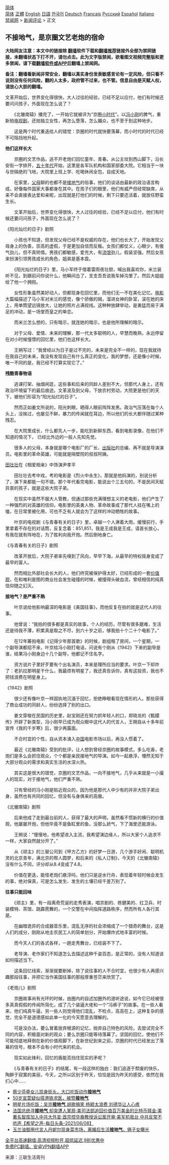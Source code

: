  <!-- 面包屑导航 --> <div class="breadcrumb"><!-- GTranslate: https://gtranslate.io/ -->  <div class="switcher notranslate">  <div class="selected">  <a href="#" onclick="return false;"> 简体</a>  </div>  <div class="option">  <a href="https://www.bannedbook.org" onclick="doGTranslate('zh-CN|zh-CN');jQuery('div.switcher div.selected a').html(jQuery(this).html());return false;" title="简体中文" class="nturl selected"> 简体</a>  <a href="https://www.bannedbook.org/zh-tw/" onclick="doGTranslate('zh-CN|zh-TW');jQuery('div.switcher div.selected a').html(jQuery(this).html());return false;" title="繁體中文" class="nturl"> 正體</a>  <a href="https://www.bannedbook.org/en/" onclick="doGTranslate('zh-CN|en');jQuery('div.switcher div.selected a').html(jQuery(this).html());return false;" title="English" class="nturl"> English</a>  <a href="https://www.bannedbook.org/ja/" onclick="doGTranslate('zh-CN|ja');jQuery('div.switcher div.selected a').html(jQuery(this).html());return false;" title="日本語" class="nturl"> 日語</a>  <a href="https://www.bannedbook.org/ko/" onclick="doGTranslate('zh-CN|ko');jQuery('div.switcher div.selected a').html(jQuery(this).html());return false;" title="한국어" class="nturl"> 한국어</a>  <a href="https://www.bannedbook.org/de/" onclick="doGTranslate('zh-CN|de');jQuery('div.switcher div.selected a').html(jQuery(this).html());return false;" title="Deutsch" class="nturl"> Deutsch</a>  <a href="https://www.bannedbook.org/fr/" onclick="doGTranslate('zh-CN|fr');jQuery('div.switcher div.selected a').html(jQuery(this).html());return false;" title="Français" class="nturl"> Français</a>  <a href="https://www.bannedbook.org/ru/" onclick="doGTranslate('zh-CN|ru');jQuery('div.switcher div.selected a').html(jQuery(this).html());return false;" title="Русский" class="nturl"> Русский</a>  <a href="https://www.bannedbook.org/es/" onclick="doGTranslate('zh-CN|es');jQuery('div.switcher div.selected a').html(jQuery(this).html());return false;" title="Español" class="nturl"> Español</a>  <a href="https://www.bannedbook.org/it/" onclick="doGTranslate('zh-CN|it');jQuery('div.switcher div.selected a').html(jQuery(this).html());return false;" title="Italiano" class="nturl"> Italiano</a>  </div>  </div>      <div class='breadcrumb-sub'><!-- Breadcrumb NavXT 6.3.0 --> <a href="https://www.bannedbook.org/" class="home">禁闻网</a> &gt; <a href="https://www.bannedbook.org/bnews/comments/" class="category">新闻评论</a> &gt; 正文</div></div><h2>不接地气，是京圈文艺老炮的宿命</h2> <p class="notice"><b>大陆网友注意：本文中的链接除 <a href="https://github.com/bannedbook/fanqiang" >翻墙</a>软件下载和<a href="https://github.com/killgcd/justmysocks/blob/master/README.md">翻墙推荐</a>链接外全部为禁网链接，未翻墙状态下打不开，请勿点击。此为文字版禁闻，欲看图文视频完整版和更多禁闻，请下载<a href="https://github.com/bannedbook/fanqiang">翻墙软件或APP</a>后翻墙上禁闻网。</p><p>备注：翻墙看新闻非常安全，翻墙以真实身份发表敏感言论有一定风险，但只看不说则没有任何风险，翻的人太多，政府管不过来，也不管。信息自由是天赋人权，请放心大胆的翻墙。</b></p>  <div class="entry"> <p id="summary">文革开始后，世界变化得很快，大人过往的经验，已经不足以应付，他们有时候还要问问孩子，外面现在怎么说了？</p> <p>　　《北辙南辕》播完了，一开始它就被评为“京圈<a href="https://www.bannedbook.org/bnews/tag/%E5%B0%8F%E6%97%B6%E4%BB%A3/" class="st_tag internal_tag" rel="tag" title="标签 小时代 下的日志">小时代</a>”。以<a href="https://www.bannedbook.org/bnews/tag/%e5%86%af%e5%b0%8f%e5%88%9a/" class="st_tag internal_tag" rel="tag" title="标签 冯小刚 下的日志">冯小刚</a>的脾气，重新拍<a href="https://www.bannedbook.org/bnews/tag/%E7%94%B5%E8%A7%86%E5%89%A7/" class="st_tag internal_tag" rel="tag" title="标签 电视剧 下的日志">电视剧</a>，还拍独立女性，再怎么堕落，怎么媚众，也不至于到这种地步。</p> <p>　　这是两个时代重迭给人的错觉：京圈的时代就快要落幕，而小时代的时代已经不可阻挡地升起。</p> <p><strong>他们这样长大</strong></p> <p>　　京圈的文艺作品，逃不开老炮们回忆童年、青春。从公主坟到西山脚下，沿长安街一字排开，<span class='wp_keywordlink'><a href="https://www.bannedbook.org/forum2/topic1267.html" title="《五十年代底尘埃》" target="_blank">五十年代</a></span>开始，这里是各军队机构和国家部委大院。它相当于一块与世隔绝的飞地，大院里上班上学、吃喝休闲全包，自成天地。</p> <p>　　在家里，<a href="https://www.bannedbook.org/bnews/tag/%e7%88%b6%e6%af%8d/" class="st_tag internal_tag" rel="tag" title="标签 父母 下的日志">父母</a>聊的也都不是<a href="https://www.bannedbook.org/bnews/tag/%E6%8E%A5%E5%9C%B0%E6%B0%94/" class="st_tag internal_tag" rel="tag" title="标签 接地气 下的日志">接地气</a>的俗事，他们的谈话由最新的政治语言构成，好像每件国家大事都身在其中。在孩子们的眼里，他们有威严但经常缺席，从来不会直接表达爱和亲昵，出现就是打他们的时候，剩下只要还活着，就放任野蛮生长。</p> <p>　　文革开始后，世界变化得很快，大人过往的经验，已经不足以应付，他们有时候还要问问孩子，外面现在怎么说了？</p> <p>《阳光灿烂的日子》剧照</p> <p>　　小孩也不知道，但发现父母已经不是权威的存在，他们也长大了，开始发现父母身上的伪善，崇高的虚假，于是更加自信而反叛。女孩们都仗义，心眼少，有傲气劲儿，但不真矫情。男孩们都敏感，爱充大，有<span class='wp_keywordlink'><a href="https://www.bannedbook.org/forum11/topic282.html" title="禁片：评中国共产党的流氓本性" target="_blank">流氓</a></span>劲儿，假装坚强。然后女孩来扮演引领男孩成长的角色，姐弟是基本盘。</p> <p>　　《阳光灿烂的日子》里，马小军终于借着雷雨夜壮胆，喊出我喜欢你，米兰装听不见，到跟前问你说什么，他瞬间怂了，支支吾吾说我车掉沟里了。然后大姐姐给了他一个拥抱。</p> <p>　　女性形象虽然美好动人，但都现身在回忆里，而他们无一不在美化记忆。<a href="https://www.bannedbook.org/bnews/tag/%e7%94%b5%e5%bd%b1/" class="st_tag internal_tag" rel="tag" title="标签 电影 下的日志">电影</a>大篇幅描述了马小军对米兰的感觉，像个骄傲的贼，溜进女神的卧室，滚在她的床上，用单筒望远镜放大，让她的照片占满视线。这种种放肆举动，是勇猛而易于满足的冲动，是一场堂而皇之的单恋。</p> <p>　　而米兰怎么想的，只有暗示，就连她的暗示，也是他所理解的暗示。</p> <p>　　对于父母、爱情、未来的理解，那一代太多聪明的人，早慧而晚熟，永远停留在对小时候憧憬的回忆里，他们也这样长大。</p> <p>　　王朔写过：“我曾经以为日子是过不完的，未来是完全不一样的，现在我就待在我自己的未来，我没有发现自己有什么真正的变化，我的梦想，还是像小时候，唯一不同的是，我已经不打算实现它了。”</p>  <p><strong>残酷青春物语</strong></p> <p>　　逃课打架、抽烟闲逛，这些事和后来的同龄人差别不大，但那代人身上，还有政治环境留下的最后痕迹。文革波及到父母，下放农村劳动，大院更是他们的天下，被他们形容为“阳光灿烂的日子”。</p> <p>　　然而正如姜文所说的，阳光刺眼，晒得人眼前阵阵发黑。政治气压落在每个人头上，没挨过，也屡见不鲜，暴力的传闻就在耳边，所以他们的长大都伴随过某种残忍。</p> <p>　　在大院里成长，什么都先人一步，能吃到新鲜东西，看到电影录像，在他们不知道的情况下， 已经比外边的一般人先知先觉。</p> <p>　　很多人的父母，本身就是哪个电影厂的厂长、<a href="https://www.bannedbook.org/bnews/tag/%E5%87%BA%E7%89%88%E7%A4%BE/" class="st_tag internal_tag" rel="tag" title="标签 出版社 下的日志">出版社</a>的总编、再不就是导演演员。电影里的革命英雄，可能就是隔壁院的叔叔阿姨。</p> <p><a href="https://www.bannedbook.org/bnews/tag/%e7%94%b0%e5%a3%ae%e5%a3%ae/" class="st_tag internal_tag" rel="tag" title="标签 田壮壮 下的日志">田壮壮</a>在《相爱相亲》中饰演尹孝平</p> <p>　　田壮壮去考中戏，考的电影是《烈火中永生》，那就是他妈演的，别说分析了，演下来都能一句不错。那个年代看完电影，能说出个三五句的，不是民间天赋异禀的孩子，就是这些大院子弟。</p> <p>　　在现实中虽然不服大人管教，但通过那些充满理想主义的老电影，他们产生了一种强烈的对英雄的信仰。电影里的英勇人物、革命故事成了那代人挂在嘴上的嗑，在日常里被化用，可也不乏有人就会为了这样的冲动牺牲的故事。</p> <p>　　叶京的电视剧《与青春有关的日子》里，卓越一个人淋着大雨，缓慢前行，手里拿着不存在的对话筒，反复念着：851,851，我是王成我是王成，请首长放心，有我在就有阵地在，为了胜利向我开炮。然后倒地身亡。</p> <p>《与青春有关的日子》剧照</p> <p>　　改革开放后，大院子弟率先嗅到了风向，早早下海，从最早的特权摇身变成了最早的富人。</p> <p>　　然而相比外部社会长大的人，他们终究被保护得太好，已经形成的一套<a href="https://www.bannedbook.org/bnews/tag/%E4%BB%B7%E5%80%BC%E8%A7%82/" class="st_tag internal_tag" rel="tag" title="标签 价值观 下的日志">价值观</a>，在和唯利是图的商业社会发生碰撞的时候，被撞得头破血流，曾经相信的纯真信仰随之幻灭。</p> <p><strong>接地气？是严重不熟</strong></p> <p>　　叶京说给他影响最深的电影是《美国往事》，而他反复在拍的就是这代人的往事。</p>  <p>　　他曾说：“我拍的很多都是真实的故事，个人的经历，尽管有很多磨难，生活还是待我不薄，积累真是取之不尽，到六十岁之前，够我拍十个二十个电影了。”</p> <p>　　在12年筹拍电影《记得少年那首歌》的时候，剧组租了房间，一个星期，一个副导演都招不来，叶京给冯小刚打电话，问说有个刚从《1942》下来的副导是谁，结果冯小刚身边十几个副导，他都记不住名字。</p> <p>　　资方说片子里好歹要有个出名演员，本来是理所应当的要求。叶京一下却炸了：老扒拉那明星干什么，我最烦有明星了，我还真告诉你，真有这投资，我也不把钱浪费在明星身上。</p> <p>《1942》剧照</p> <p>　　很少还有像叶京一样固执地沉湎于回忆，拒绝睁眼看现在情形的人。那些获得了商业成功的同龄人，纷纷选择了别的出口。</p> <p>　　姜文穿梭在民国的历史里，赵宝刚还在努力抓年轻人的口，郑晓龙的《甄嬛传》开辟了新类型，冯小刚早已成为观众眼中这代人的代言人，王朔自从十多年前宣传《我的千岁寒》后，很少再露面。</p> <p>　　不合时宜的个性，自从资本涌入<span class='wp_keywordlink_affiliate'><a href="https://www.bannedbook.org/" title="中国" target="_blank">中国</a></span>电影市场以后，再没人惯着了。</p> <p>　　最近《北辙南辕》受到的批评，让人想到曾经京圈的故事模式，多么吃香，老炮们是多么会抓住观众，个个都是亲民接地气的导演。如今一起悬浮，懵然无知于大部分观众的需求和真实生活的水深火热。</p> <p>　　其实这是很大的错觉，京圈的文艺作品，一向不接地气，几乎从来就是一小撮人的现实，对于接地气，他们严重不熟。</p> <p>　　只有曾经的冯小刚是贴近观众的，因为他是那代人中少有的并非大院子弟出身，虽然也有共同的回忆，但没有与身俱来的高傲。</p> <p>《北辙南辕》剧照</p> <p>　　后来他成了走到最台前的人，获得了最大的声明，虽然看不惯新的横行的价值观，他屡屡开炮，但他毕竟不是鱼缸里的鱼，没那么娇气，下了海里还能游泳。</p> <p>　　王朔说：“慢慢地，他希望进入主流，我希望演边缘人，所以大家个人追求不一样，大家自然就分开了。”</p> <p>　　从《顽主》的三替公司到《甲方乙方》的好梦一日游，几个游手好闲、聪明机灵的北京青年，满北京的帮人圆梦，和后来的《私人订制》，今天的《北辙南辕》没有什么不同，评分却从8.4变成了4.8。</p>  <p>　　价值在更迭，能怪老炮们悬浮吗，他们只是逆水行舟，表现着年轻时候会发生的事，绝对保真，可是怎么发生、发生的土壤已经千差万别了。</p> <p><strong>往事只能回味</strong></p> <p>　　《顽主》里，有一段离奇荒诞的走秀表演，唱京剧的、练健美的、红卫兵、时装模特、茶馆、跳霹雳舞的，一个交警在中间指挥道路秩序，然而所有人各行其是。</p> <p>　　在幽暗诡异的合成器音乐里，混乱无序的社会浓缩成了一个猎奇的舞台，这是人们的成分，刚刚从地主农民工人的简单划分，开始爆炸式地丰富的时候。</p> <p>　　而今天人们的各式各样，一趟走秀舞台，已经装不下了。</p> <p>　　老导演、老作家们不知道怎么去描述这种千姿百态，是正常的，没有人知道该如何描述当下。</p> <p>　　这条回忆线索，渐渐就要断掉，除了说往事的人不合时宜，也很少有人再感兴趣那段往事，并把它当作美国往事的那般厚重苍茫来欣赏了。</p> <p>《老炮儿》剧照</p> <p>　　京圈故事尚有光环的时候，由圈内的自述加圈外的道听途说，如今它已经被很多真真假假的传闻所简化，成了几个装逼大佬和一个“冯裤子”的故事。在一些人看来，他们纯真牛逼，另一些人则觉得他们混乱，不检点，高高在上，这种复杂的感觉，完全不是道德感如此单一化的今天愿意去理解的。</p> <p>　　可是没办法，要么冒着放弃根源的记忆，抛弃自己特色的风险，去尝试完全不同的内容，积极面对新的观众；要么京圈只能等待落幕了。坚固的回忆，使他们不可能彻底地拜倒在新的价值观脚下，在新世纪到来之前，京圈的时代已经发出了落幕的信号，根本不会有小时代来的机会。</p> <p>　　现实如此锋利，回忆的盾能否挡住现实的矛呢？</p> <p>　　《与青春有关的日子》的结尾，有一段这样的独白：我们追逐于颓废的快乐，陶醉于寂寞的美丽，今天，之所以区别于昨天，恰恰是因为昨天的感受，依然在我们心中&#8230;&#8230;</p> <ul class='op-related-articles' title='相关阅读'> <li><a href='https://www.bannedbook.org/bnews/yule/20210819/1608791.html' target='_blank'>蔡少芬牵女儿现身街头，大口吃饭动作<b>接地气</b></a></li> <li><a href='https://www.bannedbook.org/bnews/yule/20210812/1604762.html' target='_blank'>50岁宣萱疑似搭港铁求医，被赞<b>接地气</b></a></li> <li><a href='https://www.bannedbook.org/bnews/yule/20210803/1599628.html' target='_blank'>明星片场吃饭：吴京<b>接地气</b> 胡歌搞笑 杨颖太浪费 刘德华让人心疼</a></li> <li><a href='https://www.bannedbook.org/bnews/comments/20210609/1563072.html' target='_blank'>法国总统寻<b>接地气</b> 却突遭人掌扇;美司法部追回价值百万美金的比特币赎金;美著名智库加入中共大外宣;首宗控华裔教授诉讼案开审;美军机抵台 中共反常不吭声【希望之声-每日头条-2021/06/08】</a></li> <li><a href='https://www.bannedbook.org/bnews/yule/20210605/1560725.html' target='_blank'>玉兰油御用代言人丹妮尔现身菜市场，离婚后生活<b>接地气</b>，俩子女曝光</a></li> </ul> <p class="texttj"> <a href="https://github.com/bannedbook/fanqiang/wiki/V2ray%E6%9C%BA%E5%9C%BA" target="_blank">全平台高速翻墙:高清视频秒开,超低延迟,9折优惠中</a><br/> <a href="https://github.com/bannedbook/fanqiang/wiki/%E7%A6%81%E9%97%BB%E7%BD%91%E5%AE%89%E5%8D%93%E7%BF%BB%E5%A2%99%E6%96%B0%E9%97%BBAPP" target="_blank">免费PC翻墙、安卓VPN翻墙APP</a></p><p> 来源：三联生活周刊 </p> <a name='sharetosocial'></a>  <div style="margin-bottom:5px;padding-bottom:5px;clear:both"> <div id="archive-pix-1" class="banner-ads"> <!-- AuctionX Display platform tag START --> <div id="26318x728x90x621x_ADSLOT2" clicktrack="%%CLICK_URL_ESC%%"></div> <!-- AuctionX Display platform tag END --> </div> <div id="archive-pix-2" class="banner-ads"> <!-- AuctionX Display platform tag START --> <div id="26315x300x250x621x_ADSLOT2" clicktrack="%%CLICK_URL_ESC%%"></div> <!-- AuctionX Display platform tag END --> </div> </div>  <div id="archive-pix-1" class="banner-ads"> <!-- AuctionX Display platform tag START --> <div id="26318x728x90x621x_ADSLOT3" clicktrack="%%CLICK_URL_ESC%%"></div> <!-- AuctionX Display platform tag END --> </div> </div><!--END ENTRY--> 